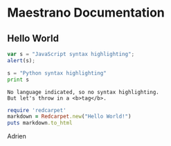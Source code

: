 Maestrano Documentation
=======================

Hello World
-----------

~~~javascript
var s = "JavaScript syntax highlighting";
alert(s);
~~~
 
```python
s = "Python syntax highlighting"
print s
```
 
```
No language indicated, so no syntax highlighting. 
But let's throw in a <b>tag</b>.
```

```ruby
require 'redcarpet'
markdown = Redcarpet.new("Hello World!")
puts markdown.to_html
```

Adrien
